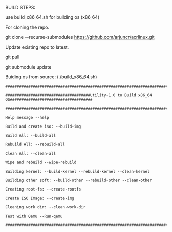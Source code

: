 BUILD STEPS:

use build_x86_64.sh for building os (x86_64)

For cloning the repo.

git clone --recurse-submodules https://github.com/arjuncr/acrlinux.git

Update existing repo to latest.

git pull

git submodule update
   
Buiding os from source: (./build_x86_64.sh)    
```
###################################################################################################   

#####################################Utility-1.0 to Build x86_64 OS####################################    

###################################################################################################    

Help message --help  

Build and create iso: --build-img   

Build All: --build-all  

Rebuild All: --rebuild-all

Clean All: --clean-all

Wipe and rebuild --wipe-rebuild

Building kernel: --build-kernel --rebuild-kernel --clean-kernel

Building other soft: --build-other --rebuild-other --clean-other

Creating root-fs: --create-rootfs

Create ISO Image: --create-img

Cleaning work dir: --clean-work-dir

Test with Qemu --Run-qemu

######################################################################################################
```
